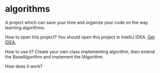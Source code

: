 algorithms
==========

A project which can save your time and organize your code on the way learning algorithms.

How to open this project?
    You should open this project in IntelliJ IDEA. [Get IDEA.](http://www.jetbrains.com/idea/)

How to use it?
    Create your own class implementing algorithm, then extend the BaseAlgorithm and implement the IAlgorithm.

How does it work?
